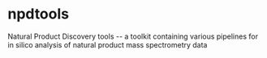 # npdtools
Natural Product Discovery tools -- a toolkit containing various pipelines for  in silico analysis of natural product mass spectrometry data 
